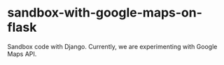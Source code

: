 sandbox-with-google-maps-on-flask
=================================

Sandbox code with Django. Currently, we are experimenting with Google Maps API.
